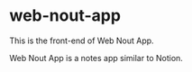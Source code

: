 # web-nout-app
This is the front-end of Web Nout App.

Web Nout App is a notes app similar to Notion.
